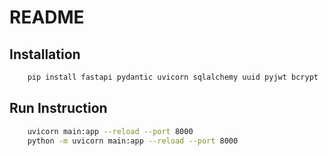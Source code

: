 # README

## Installation

```sh
    pip install fastapi pydantic uvicorn sqlalchemy uuid pyjwt bcrypt
```

## Run Instruction

```sh
    uvicorn main:app --reload --port 8000
    python -m uvicorn main:app --reload --port 8000
```